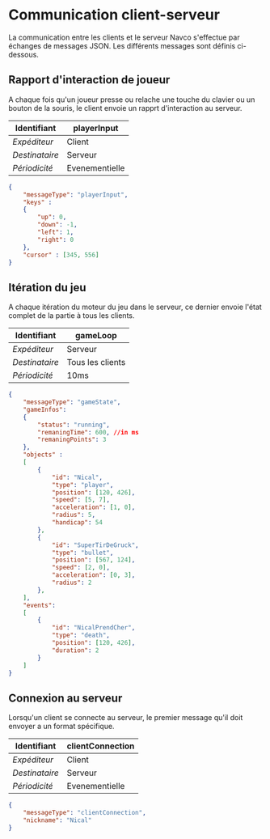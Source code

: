 # Communication client-serveur

La communication entre les clients et le serveur Navco s'effectue par échanges de messages JSON. Les différents
messages sont définis ci-dessous.

## Rapport d'interaction de joueur

A chaque fois qu'un joueur presse ou relache une touche du clavier ou un bouton de la souris, le client envoie un rapprt d'interaction au serveur.

| Identifiant | playerInput |
| ------------ | ------ |
| *Expéditeur* | Client |
| *Destinataire* | Serveur |
| *Périodicité* | Evenementielle |

```json
{
    "messageType": "playerInput",
    "keys" :
    {
        "up": 0,
        "down": -1,
        "left": 1,
        "right": 0
    },
    "cursor" : [345, 556]
}
```

## Itération du jeu

A chaque itération du moteur du jeu dans le serveur, ce dernier envoie l'état complet de la partie à tous les clients.

| Identifiant | gameLoop |
| ------------ | ------ |
| *Expéditeur* | Serveur |
| *Destinataire* | Tous les clients |
| *Périodicité* | 10ms |


```json
{
    "messageType": "gameState",
    "gameInfos":
    {
        "status": "running",
        "remaningTime": 600, //in ms
        "remaningPoints": 3
    },
    "objects" :
    [
        {
            "id": "Nical",
            "type": "player",
            "position": [120, 426],
            "speed": [5, 7],
            "acceleration": [1, 0],
            "radius": 5,
            "handicap": 54
        },
        {
            "id": "SuperTirDeGruck",
            "type": "bullet",
            "position": [567, 124],
            "speed": [2, 0],
            "acceleration": [0, 3],
            "radius": 2
        },
    ],
    "events":
    [
        {
            "id": "NicalPrendCher",
            "type": "death",
            "position": [120, 426],
            "duration": 2
        }
    ]
}
```

## Connexion au serveur

Lorsqu'un client se connecte au serveur, le premier message qu'il doit envoyer a un format spécifique.

| Identifiant | clientConnection |
| ------------ | ------ |
| *Expéditeur* | Client |
| *Destinataire* | Serveur |
| *Périodicité* | Evenementielle |

```json
{
    "messageType": "clientConnection",
    "nickname": "Nical"
}
```
